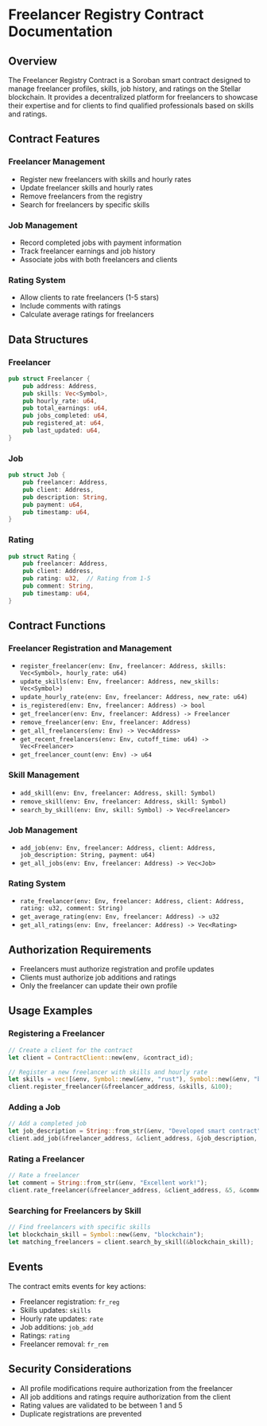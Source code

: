 # Freelancer Registry Contract Documentation

## Overview

The Freelancer Registry Contract is a Soroban smart contract designed to manage freelancer profiles, skills, job history, and ratings on the Stellar blockchain. It provides a decentralized platform for freelancers to showcase their expertise and for clients to find qualified professionals based on skills and ratings.

## Contract Features

### Freelancer Management
- Register new freelancers with skills and hourly rates
- Update freelancer skills and hourly rates
- Remove freelancers from the registry
- Search for freelancers by specific skills

### Job Management
- Record completed jobs with payment information
- Track freelancer earnings and job history
- Associate jobs with both freelancers and clients

### Rating System
- Allow clients to rate freelancers (1-5 stars)
- Include comments with ratings
- Calculate average ratings for freelancers

## Data Structures

### Freelancer
```rust
pub struct Freelancer {
    pub address: Address,
    pub skills: Vec<Symbol>,
    pub hourly_rate: u64,
    pub total_earnings: u64,
    pub jobs_completed: u64,
    pub registered_at: u64,
    pub last_updated: u64,
}
```

### Job
```rust
pub struct Job {
    pub freelancer: Address,
    pub client: Address,
    pub description: String,
    pub payment: u64,
    pub timestamp: u64,
}
```

### Rating
```rust
pub struct Rating {
    pub freelancer: Address,
    pub client: Address,
    pub rating: u32,  // Rating from 1-5
    pub comment: String,
    pub timestamp: u64,
}
```

## Contract Functions

### Freelancer Registration and Management
- `register_freelancer(env: Env, freelancer: Address, skills: Vec<Symbol>, hourly_rate: u64)`
- `update_skills(env: Env, freelancer: Address, new_skills: Vec<Symbol>)`
- `update_hourly_rate(env: Env, freelancer: Address, new_rate: u64)`
- `is_registered(env: Env, freelancer: Address) -> bool`
- `get_freelancer(env: Env, freelancer: Address) -> Freelancer`
- `remove_freelancer(env: Env, freelancer: Address)`
- `get_all_freelancers(env: Env) -> Vec<Address>`
- `get_recent_freelancers(env: Env, cutoff_time: u64) -> Vec<Freelancer>`
- `get_freelancer_count(env: Env) -> u64`

### Skill Management
- `add_skill(env: Env, freelancer: Address, skill: Symbol)`
- `remove_skill(env: Env, freelancer: Address, skill: Symbol)`
- `search_by_skill(env: Env, skill: Symbol) -> Vec<Freelancer>`

### Job Management
- `add_job(env: Env, freelancer: Address, client: Address, job_description: String, payment: u64)`
- `get_all_jobs(env: Env, freelancer: Address) -> Vec<Job>`

### Rating System
- `rate_freelancer(env: Env, freelancer: Address, client: Address, rating: u32, comment: String)`
- `get_average_rating(env: Env, freelancer: Address) -> u32`
- `get_all_ratings(env: Env, freelancer: Address) -> Vec<Rating>`

## Authorization Requirements

- Freelancers must authorize registration and profile updates
- Clients must authorize job additions and ratings
- Only the freelancer can update their own profile

## Usage Examples

### Registering a Freelancer
```rust
// Create a client for the contract
let client = ContractClient::new(env, &contract_id);

// Register a new freelancer with skills and hourly rate
let skills = vec![&env, Symbol::new(&env, "rust"), Symbol::new(&env, "blockchain")];
client.register_freelancer(&freelancer_address, &skills, &100);
```

### Adding a Job
```rust
// Add a completed job
let job_description = String::from_str(&env, "Developed smart contract");
client.add_job(&freelancer_address, &client_address, &job_description, &500);
```

### Rating a Freelancer
```rust
// Rate a freelancer
let comment = String::from_str(&env, "Excellent work!");
client.rate_freelancer(&freelancer_address, &client_address, &5, &comment);
```

### Searching for Freelancers by Skill
```rust
// Find freelancers with specific skills
let blockchain_skill = Symbol::new(&env, "blockchain");
let matching_freelancers = client.search_by_skill(&blockchain_skill);
```

## Events

The contract emits events for key actions:
- Freelancer registration: `fr_reg`
- Skills updates: `skills`
- Hourly rate updates: `rate`
- Job additions: `job_add`
- Ratings: `rating`
- Freelancer removal: `fr_rem`

## Security Considerations

- All profile modifications require authorization from the freelancer
- All job additions and ratings require authorization from the client
- Rating values are validated to be between 1 and 5
- Duplicate registrations are prevented
